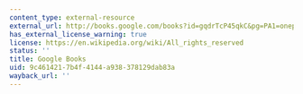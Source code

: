 ```yaml
---
content_type: external-resource
external_url: http://books.google.com/books?id=gqdrTcP45qkC&pg=PA1=onepage
has_external_license_warning: true
license: https://en.wikipedia.org/wiki/All_rights_reserved
status: ''
title: Google Books
uid: 9c461421-7b4f-4144-a938-378129dab83a
wayback_url: ''
---
```

